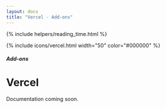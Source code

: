 ```yaml
---
layout: docs
title: "Vercel - Add-ons"
---
```


{% include helpers/reading_time.html %}

{% include icons/vercel.html width="50" color="#000000" %}

##### Add-ons

# Vercel

Documentation coming soon.
